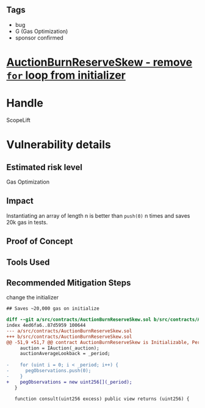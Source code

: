 ## Tags

- bug
- G (Gas Optimization)
- sponsor confirmed

# [AuctionBurnReserveSkew - remove `for` loop from initializer](https://github.com/code-423n4/2021-11-malt-findings/issues/326) 

# Handle

ScopeLift


# Vulnerability details

## Estimated risk level
Gas Optimization

## Impact
Instantiating an array of length n is better than `push(0)`  n times and saves 20k gas in tests.

## Proof of Concept

## Tools Used


## Recommended Mitigation Steps
change the initializer

```diff
## Saves ~20,000 gas on initialize

diff --git a/src/contracts/AuctionBurnReserveSkew.sol b/src/contracts/AuctionBurnReserveSkew.sol
index 4ed6fa6..87d5959 100644
--- a/src/contracts/AuctionBurnReserveSkew.sol
+++ b/src/contracts/AuctionBurnReserveSkew.sol
@@ -51,9 +51,7 @@ contract AuctionBurnReserveSkew is Initializable, Permissions {
     auction = IAuction(_auction);
     auctionAverageLookback = _period;
 
-    for (uint i = 0; i < _period; i++) {
-      pegObservations.push(0);
-    }
+    pegObservations = new uint256[](_period);
   }
 
   function consult(uint256 excess) public view returns (uint256) {
```

